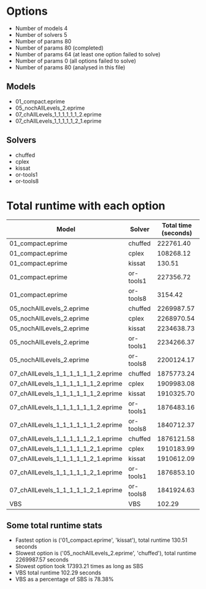 

# Options


- Number of models         4
- Number of solvers        5
- Number of params        80
- Number of params        80 (completed)
- Number of params        64 (at least one option failed to solve)
- Number of params         0 (all options failed to solve)
- Number of params        80 (analysed in this file)


## Models


 - 01_compact.eprime
 - 05_nochAllLevels_2.eprime
 - 07_chAllLevels_1_1_1_1_1_1_2.eprime
 - 07_chAllLevels_1_1_1_1_1_2_1.eprime


## Solvers


 - chuffed
 - cplex
 - kissat
 - or-tools1
 - or-tools8


# Total runtime with each option


 | Model | Solver | Total time (seconds) | 
 | -- | -- | -- | 
 | 01_compact.eprime | chuffed | 222761.40 | 
 | 01_compact.eprime | cplex | 108268.12 | 
 | 01_compact.eprime | kissat | 130.51 | 
 | 01_compact.eprime | or-tools1 | 227356.72 | 
 | 01_compact.eprime | or-tools8 | 3154.42 | 
 | 05_nochAllLevels_2.eprime | chuffed | 2269987.57 | 
 | 05_nochAllLevels_2.eprime | cplex | 2268970.54 | 
 | 05_nochAllLevels_2.eprime | kissat | 2234638.73 | 
 | 05_nochAllLevels_2.eprime | or-tools1 | 2234266.37 | 
 | 05_nochAllLevels_2.eprime | or-tools8 | 2200124.17 | 
 | 07_chAllLevels_1_1_1_1_1_1_2.eprime | chuffed | 1875773.24 | 
 | 07_chAllLevels_1_1_1_1_1_1_2.eprime | cplex | 1909983.08 | 
 | 07_chAllLevels_1_1_1_1_1_1_2.eprime | kissat | 1910325.70 | 
 | 07_chAllLevels_1_1_1_1_1_1_2.eprime | or-tools1 | 1876483.16 | 
 | 07_chAllLevels_1_1_1_1_1_1_2.eprime | or-tools8 | 1840712.37 | 
 | 07_chAllLevels_1_1_1_1_1_2_1.eprime | chuffed | 1876121.58 | 
 | 07_chAllLevels_1_1_1_1_1_2_1.eprime | cplex | 1910183.99 | 
 | 07_chAllLevels_1_1_1_1_1_2_1.eprime | kissat | 1910612.09 | 
 | 07_chAllLevels_1_1_1_1_1_2_1.eprime | or-tools1 | 1876853.10 | 
 | 07_chAllLevels_1_1_1_1_1_2_1.eprime | or-tools8 | 1841924.63 | 
 | VBS | VBS | 102.29 | 


## Some total runtime stats


 - Fastest option is ('01_compact.eprime', 'kissat'), total runtime 130.51 seconds
 - Slowest option is ('05_nochAllLevels_2.eprime', 'chuffed'), total runtime 2269987.57 seconds
 - Slowest option took 17393.21 times as long as SBS
 - VBS total runtime 102.29 seconds
 - VBS as a percentage of SBS is 78.38%
